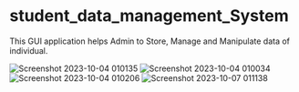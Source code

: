 # student_data_management_System
This GUI application helps Admin to Store, Manage and Manipulate data of individual.



![Screenshot 2023-10-04 010135](https://github.com/sarjanUP/student_data_management_System/assets/119722954/cdadb4be-09a7-42e6-a634-13fa8f5c57d5)
![Screenshot 2023-10-04 010034](https://github.com/sarjanUP/student_data_management_System/assets/119722954/563ddce9-9fc0-4ff8-b161-12294c0b2e0c)
![Screenshot 2023-10-04 010206](https://github.com/sarjanUP/student_data_management_System/assets/119722954/58dbb760-dc81-4382-9c80-2c14c595153a)
![Screenshot 2023-10-07 011138](https://github.com/sarjanUP/student_data_management_System/assets/119722954/bab7b537-a8c7-4a9c-bfb3-74f9c64d3460)
